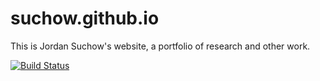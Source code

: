 # suchow.github.io

This is Jordan Suchow's website, a portfolio of research and other work.

[![Build Status](https://magnum.travis-ci.com/suchow/personal-website.svg?token=ygVLzsadbn3UbxEk8GzT&branch=master)](https://magnum.travis-ci.com/suchow/personal-website)
